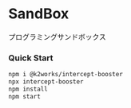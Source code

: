 # SandBox
プログラミングサンドボックス

### Quick Start

```bash
npm i @k2works/intercept-booster
npx intercept-booster
npm install
npm start
```
